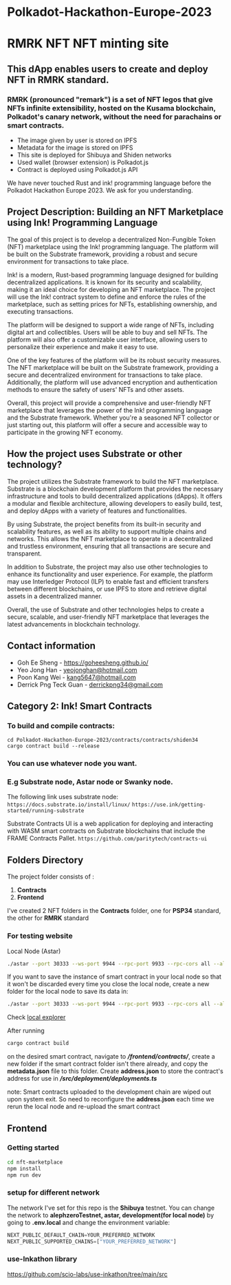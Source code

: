 # Polkadot-Hackathon-Europe-2023
# **RMRK NFT** NFT minting site

## This dApp enables users to create and deploy NFT in RMRK standard.
### RMRK (pronounced "remark") is a set of NFT legos that give NFTs infinite extensibility, hosted on the Kusama blockchain, Polkadot's canary network, without the need for parachains or smart contracts.

- The image given by user is stored on IPFS
- Metadata for the image is stored on IPFS
- This site is deployed for Shibuya and Shiden networks
- Used wallet (browser extension) is Polkadot.js
- Contract is deployed using Polkadot.js API

We have never touched Rust and ink! programming language before the Polkadot Hackathon Europe 2023.
We ask for you understanding.

## Project Description: Building an NFT Marketplace using Ink! Programming Language

The goal of this project is to develop a decentralized Non-Fungible Token (NFT) marketplace using the Ink! programming language. The platform will be built on the Substrate framework, providing a robust and secure environment for transactions to take place.

Ink! is a modern, Rust-based programming language designed for building decentralized applications. It is known for its security and scalability, making it an ideal choice for developing an NFT marketplace. The project will use the Ink! contract system to define and enforce the rules of the marketplace, such as setting prices for NFTs, establishing ownership, and executing transactions.

The platform will be designed to support a wide range of NFTs, including digital art and collectibles. Users will be able to buy and sell NFTs. The platform will also offer a customizable user interface, allowing users to personalize their experience and make it easy to use.

One of the key features of the platform will be its robust security measures. The NFT marketplace will be built on the Substrate framework, providing a secure and decentralized environment for transactions to take place. Additionally, the platform will use advanced encryption and authentication methods to ensure the safety of users' NFTs and other assets.

Overall, this project will provide a comprehensive and user-friendly NFT marketplace that leverages the power of the Ink! programming language and the Substrate framework. Whether you're a seasoned NFT collector or just starting out, this platform will offer a secure and accessible way to participate in the growing NFT economy.

## How the project uses Substrate or other technology?

The project utilizes the Substrate framework to build the NFT marketplace. Substrate is a blockchain development platform that provides the necessary infrastructure and tools to build decentralized applications (dApps). It offers a modular and flexible architecture, allowing developers to easily build, test, and deploy dApps with a variety of features and functionalities.

By using Substrate, the project benefits from its built-in security and scalability features, as well as its ability to support multiple chains and networks. This allows the NFT marketplace to operate in a decentralized and trustless environment, ensuring that all transactions are secure and transparent.

In addition to Substrate, the project may also use other technologies to enhance its functionality and user experience. For example, the platform may use Interledger Protocol (ILP) to enable fast and efficient transfers between different blockchains, or use IPFS to store and retrieve digital assets in a decentralized manner.

Overall, the use of Substrate and other technologies helps to create a secure, scalable, and user-friendly NFT marketplace that leverages the latest advancements in blockchain technology.

## Contact information
 - Goh Ee Sheng - https://goheesheng.github.io/
 - Yeo Jong Han - yeojonghan@hotmail.com
 - Poon Kang Wei - kang5647@hotmail.com
 - Derrick Png Teck Guan - derrickpng34@gmail.com

## Category 2: Ink! Smart Contracts

### To build and compile contracts:
```
cd Polkadot-Hackathon-Europe-2023/contracts/contracts/shiden34
cargo contract build --release
```

### You can use whatever node you want. 
### E.g Substrate node, Astar node or Swanky node.
The following link uses substrate node:
`https://docs.substrate.io/install/linux/`
`https://use.ink/getting-started/running-substrate`

Substrate Contracts UI is a web application for deploying and interacting with WASM smart contracts on Substrate blockchains that include the FRAME Contracts Pallet.
`https://github.com/paritytech/contracts-ui`

## Folders Directory
The project folder consists of : 
1. **Contracts**
2. **Frontend**

I've created 2 NFT folders in the **Contracts** folder, one for **__PSP34__** standard, the other for **__RMRK__** standard

### For testing website 

Local Node (Astar) 
```bash 
./astar --port 30333 --ws-port 9944 --rpc-port 9933 --rpc-cors all --alice --dev
```
If you want to save the instance of smart contract in your local node so that it won't be discarded every time you close the local node, create a new folder for the local node to save its data in: 

```bash
./astar --port 30333 --ws-port 9944 --rpc-port 9933 --rpc-cors all --alice --dev --base-path [YOUR FOLDER]
```
Check [local explorer](https://polkadot.js.org/apps/?rpc=ws%3A%2F%2F127.0.0.1%3A9944#/explorer) 

After running 
```ts 
cargo contract build 
```
on the desired smart contract, navigate to ***/frontend/contracts/***, create a new folder if the smart contract folder isn't there already, and copy the **metadata.json** file to this folder. Create **address.json** to store the contract's address for use in ***/src/deployment/deployments.ts***

note: Smart contracts uploaded to the development chain are wiped out upon system exit. So need to reconfigure the **address.json** each time we rerun the local node and re-upload the smart contract

## Frontend 

### Getting started 


```bash
cd nft-marketplace
npm install 
npm run dev
```
### setup for different network 

The network I've set for this repo is the **Shibuya** testnet. 
You can change the network to **alephzeroTestnet, astar, development(for local node)** by going to **.env.local** and change the environment variable:
```ts
NEXT_PUBLIC_DEFAULT_CHAIN=YOUR_PREFERRED_NETWORK
NEXT_PUBLIC_SUPPORTED_CHAINS=["YOUR_PREFERRED_NETWORK"]
```

### use-Inkathon library 
https://github.com/scio-labs/use-inkathon/tree/main/src 


